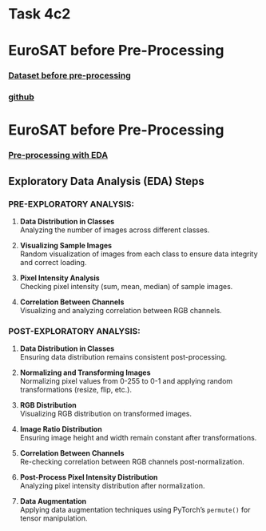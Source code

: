 # Task 4c2
# EuroSAT before Pre-Processing 
### [Dataset before pre-processing](https://paperswithcode.com/dataset/eurosat)
### [github](https://github.com/phelber/eurosat)


# EuroSAT before Pre-Processing 

### [Pre-processing with EDA](https://github.com/showrin20/BracU_Courses/blob/main/CSE424/Task4/cse424_EUROSAT%2BEDA.ipynb)

## Exploratory Data Analysis (EDA) Steps

### **PRE-EXPLORATORY ANALYSIS:**
1. **Data Distribution in Classes**  
   Analyzing the number of images across different classes.

2. **Visualizing Sample Images**  
   Random visualization of images from each class to ensure data integrity and correct loading.

3. **Pixel Intensity Analysis**  
   Checking pixel intensity (sum, mean, median) of sample images.

4. **Correlation Between Channels**  
   Visualizing and analyzing correlation between RGB channels.



### **POST-EXPLORATORY ANALYSIS:**
1. **Data Distribution in Classes**  
   Ensuring data distribution remains consistent post-processing.

2. **Normalizing and Transforming Images**  
   Normalizing pixel values from 0-255 to 0-1 and applying random transformations (resize, flip, etc.).

3. **RGB Distribution**  
   Visualizing RGB distribution on transformed images.

4. **Image Ratio Distribution**  
   Ensuring image height and width remain constant after transformations.

5. **Correlation Between Channels**  
   Re-checking correlation between RGB channels post-normalization.

6. **Post-Process Pixel Intensity Distribution**  
   Analyzing pixel intensity distribution after normalization.

7. **Data Augmentation**  
   Applying data augmentation techniques using PyTorch’s `permute()` for tensor manipulation.

